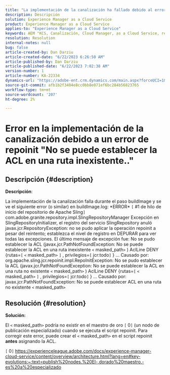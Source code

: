 ```yaml
---
title: "La implementación de la canalización ha fallado debido al error de repoinit \"No se puede establecer la ACL en una ruta inexistente..\""
description: Descripción
solution: Experience Manager as a Cloud Service
product: Experience Manager as a Cloud Service
applies-to: "Experience Manager as a Cloud Service"
keywords: AEM "KCS, Canalización, Cloud Manager, as a Cloud Service, repoinit"
resolution: Resolution
internal-notes: null
bug: false
article-created-by: Dan Darziu
article-created-date: "6/22/2023 6:26:50 AM"
article-published-by: Dan Darziu
article-published-date: "6/22/2023 7:02:38 AM"
version-number: 1
article-number: KA-22334
dynamics-url: "https://adobe-ent.crm.dynamics.com/main.aspx?forceUCI=1&pagetype=entityrecord&etn=knowledgearticle&id=d10e1cc3-c510-ee11-8f6d-6045bd006793"
source-git-commit: afb1b2f3404e8cc0bb8e071ef6bc284b56823765
workflow-type: tm+mt
source-wordcount: '207'
ht-degree: 2%

---
```


# Error en la implementación de la canalización debido a un error de repoinit &quot;No se puede establecer la ACL en una ruta inexistente..&quot;

## Descripción {#description}


<b>Descripción</b>:

La implementación de la canalización falla durante el paso buildImage y se ve el siguiente error (o similar) en buildImage.log: \*ERROR\* `[` #1 de hilo de inicio del repositorio de Apache Sling`]`  com.adobe.granite.repository.impl.SlingRepositoryManager Excepción en SlingRepositoryInitializer, el registro del servicio SlingRepository anuló javax.jcr.RepositoryException: no se pudo aplicar la operación repoinit a pesar del reintento; establezca el nivel de registro en DEPURAR para ver todas las excepciones. El último mensaje de excepción fue: No se pudo establecer la ACL (javax.jcr.PathNotFoundException: No se puede establecer la ACL en una ruta inexistente `<` masked_path`>` ) AclLine DENY {rutas=`[` `<` masked_path`>` `]` , privilegios=`[` jcr:todo`]` } ... Causado por: org.apache.sling.jcr.repoinit.impl.RepoInitException: No se pudo establecer la ACL (javax.jcr.PathNotFoundException: No se puede establecer la ACL en una ruta no existente `<` masked_path`>` ) AclLine DENY {rutas=`[` `<` masked_path`>` `]` , privilegios=`[` jcr:todo`]` } ... Causado por: javax.jcr.PathNotFoundException: No se puede establecer ACL en una ruta no existente `<` masked_path`>`


## Resolución {#resolution}


<b>Solución:</b>

El `<` masked_path`>`  podría no existir en el maestro de oro `[` 0`]`  (un nodo de publicación especializado) cuando se ejecuta el script repoinit.
Para corregir este error, puede crear el `<` masked_path`>`  en el script repoinit <b>antes</b> asignando la ACL.

`[` 0`]`  https://experienceleague.adobe.com/docs/experience-manager-cloud-service/content/overview/architecture.html?lang=en#key-evolutions:~:text=publish%20nodes.%20El-,dorado%20maestro,-es%20a%20especializado
